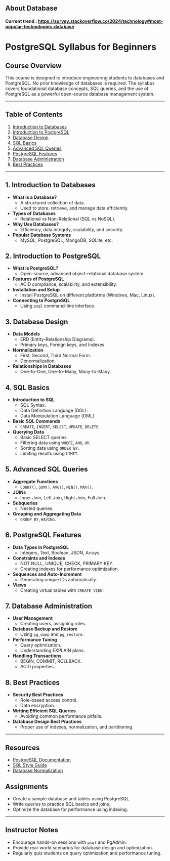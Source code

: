 ## About Database
#### Current trend : https://survey.stackoverflow.co/2024/technology#most-popular-technologies-database

# PostgreSQL Syllabus for Beginners

## Course Overview
This course is designed to introduce engineering students to databases and PostgreSQL. No prior knowledge of databases is required. The syllabus covers foundational database concepts, SQL queries, and the use of PostgreSQL as a powerful open-source database management system.

---

## Table of Contents
1. [Introduction to Databases](#introduction-to-databases)
2. [Introduction to PostgreSQL](#introduction-to-postgresql)
3. [Database Design](#database-design)
4. [SQL Basics](#sql-basics)
5. [Advanced SQL Queries](#advanced-sql-queries)
6. [PostgreSQL Features](#postgresql-features)
7. [Database Administration](#database-administration)
8. [Best Practices](#best-practices)

---

## 1. Introduction to Databases
- **What is a Database?**
  - A structured collection of data.
  - Used to store, retrieve, and manage data efficiently.
- **Types of Databases**
  - Relational vs Non-Relational (SQL vs NoSQL).
- **Why Use Databases?**
  - Efficiency, data integrity, scalability, and security.
- **Popular Database Systems**
  - MySQL, PostgreSQL, MongoDB, SQLite, etc.
  
## 2. Introduction to PostgreSQL
- **What is PostgreSQL?**
  - Open-source, advanced object-relational database system.
- **Features of PostgreSQL**
  - ACID compliance, scalability, and extensibility.
- **Installation and Setup**
  - Install PostgreSQL on different platforms (Windows, Mac, Linux).
- **Connecting to PostgreSQL**
  - Using `psql` command-line interface.

## 3. Database Design
- **Data Models**
  - ERD (Entity-Relationship Diagrams).
  - Primary keys, Foreign keys, and Indexes.
- **Normalization**
  - First, Second, Third Normal Form.
  - Denormalization.
- **Relationships in Databases**
  - One-to-One, One-to-Many, Many-to-Many.
  
## 4. SQL Basics
- **Introduction to SQL**
  - SQL Syntax.
  - Data Definition Language (DDL).
  - Data Manipulation Language (DML).
- **Basic SQL Commands**
  - `CREATE`, `INSERT`, `SELECT`, `UPDATE`, `DELETE`.
- **Querying Data**
  - Basic SELECT queries.
  - Filtering data using `WHERE`, `AND`, `OR`.
  - Sorting data using `ORDER BY`.
  - Limiting results using `LIMIT`.

## 5. Advanced SQL Queries
- **Aggregate Functions**
  - `COUNT()`, `SUM()`, `AVG()`, `MIN()`, `MAX()`.
- **JOINs**
  - Inner Join, Left Join, Right Join, Full Join.
- **Subqueries**
  - Nested queries.
- **Grouping and Aggregating Data**
  - `GROUP BY`, `HAVING`.
  
## 6. PostgreSQL Features
- **Data Types in PostgreSQL**
  - Integers, Text, Boolean, JSON, Arrays.
- **Constraints and Indexes**
  - NOT NULL, UNIQUE, CHECK, PRIMARY KEY.
  - Creating indexes for performance optimization.
- **Sequences and Auto-Increment**
  - Generating unique IDs automatically.
- **Views**
  - Creating virtual tables with `CREATE VIEW`.
  
## 7. Database Administration
- **User Management**
  - Creating users, assigning roles.
- **Database Backup and Restore**
  - Using `pg_dump` and `pg_restore`.
- **Performance Tuning**
  - Query optimization.
  - Understanding EXPLAIN plans.
- **Handling Transactions**
  - BEGIN, COMMIT, ROLLBACK.
  - ACID properties.
  
## 8. Best Practices
- **Security Best Practices**
  - Role-based access control.
  - Data encryption.
- **Writing Efficient SQL Queries**
  - Avoiding common performance pitfalls.
- **Database Design Best Practices**
  - Proper use of indexes, normalization, and partitioning.
  
---

## Resources
- [PostgreSQL Documentation](https://www.postgresql.org/docs/)
- [SQL Style Guide](https://www.sqlstyle.guide/)
- [Database Normalization](https://www.studytonight.com/dbms/database-normalization.php)

## Assignments
- Create a sample database and tables using PostgreSQL.
- Write queries to practice SQL basics and joins.
- Optimize the database for performance using indexing.

---

## Instructor Notes
- Encourage hands-on sessions with `psql` and PgAdmin.
- Provide real-world scenarios for database design and optimization.
- Regularly quiz students on query optimization and performance tuning.


